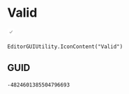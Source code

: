 # Valid
![](/img/Valid.png)

``` CSharp
EditorGUIUtility.IconContent("Valid")
```
## GUID
```
-4824601385504796693
```
